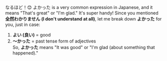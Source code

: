 なるほど！😊 よかった is a very common expression in Japanese, and it means "That's great" or "I'm glad." It's super handy! Since you mentioned **全然わかりません (I don't understand at all)**, let me break down **よかった** for you, just in case:  

1. **よい (良い)** = good  
2. **～かった** = past tense form of adjectives  
   So, **よかった** means "It was good" or "I'm glad (about something that happened)."
